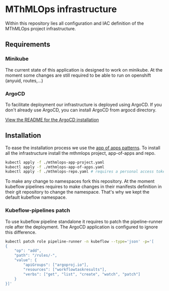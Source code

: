 # MThMLOps infrastructure
Within this repository lies all configuration and IAC definition of the MThMLOps project infrastructure.

## Requirements

### Minikube

The current state of this application is designed to work on minikube.
At the moment some changes are still required to be able to run on openshift (anyuid, routes,...)

### ArgoCD

To facilitate deployment our infrastructure is deployed using ArgoCD.
If you don't already use ArgoCD, you can install ArgoCD from argocd directory.

[View the README for the ArgoCD installation](./argocd/README.md)

## Installation

To ease the installation process we use the 
[app of apps patterns](https://argo-cd.readthedocs.io/en/latest/operator-manual/cluster-bootstrapping/#app-of-apps-pattern).
To install all the infrastructure install the mthmlops project, app-of-apps and repo.

```bash
kubectl apply -f ./mthmlops-app-project.yaml
kubectl apply -f ./mthmlops-app-of-apps.yaml
kubectl apply -f ./mthmlops-repo.yaml # requires a personal access token or ssh key to this private repository
```

To make any change to namespaces fork this repository.
At the moment kubeflow pipelines requires to make changes in their manifests definition in their git repository to change the namespace.
That's why we kept the default kubeflow namespace.

### Kubeflow-pipelines patch

To use kubeflow pipeline standalone it requires to patch the pipeline-runner role after the deployment.
The ArgoCD application is configured to ignore this difference.

```bash
kubectl patch role pipeline-runner -n kubeflow --type='json' -p='[
{
    "op": "add",
    "path": "/rules/-",
    "value": {
        "apiGroups": ["argoproj.io"],
        "resources": ["workflowtaskresults"],
        "verbs": ["get", "list", "create", "watch", "patch"]
    }
}]'
 ```